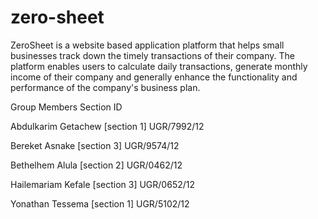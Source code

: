# zero-sheet
ZeroSheet is a website based application platform that helps small businesses track down the timely transactions of their company. The platform enables users to calculate daily transactions, generate monthly income of their company and  generally enhance the functionality and performance of the company's business plan.











Group Members      Section      ID

Abdulkarim Getachew [section 1] UGR/7992/12

Bereket Asnake [section 3]  UGR/9574/12

Bethelhem Alula [section 2]  UGR/0462/12

Hailemariam Kefale [section 3] UGR/0652/12

Yonathan Tessema [section 1] UGR/5102/12

